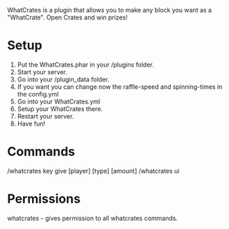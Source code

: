WhatCrates is a plugin that allows you to make any block you want as a "WhatCrate".
Open Crates and win prizes!

# Setup
1. Put the WhatCrates.phar in your /plugins folder.
2. Start your server.
3. Go into your /plugin_data folder.
4. If you want you can change now the raffle-speed and spinning-times in the config.yml
5. Go into your WhatCrates.yml
6. Setup your WhatCrates there.
7. Restart your server.
8. Have fun!

# Commands
/whatcrates key give [player] [type] [amount]
/whatcrates ui

# Permissions
whatcrates - gives permission to all whatcrates commands.
